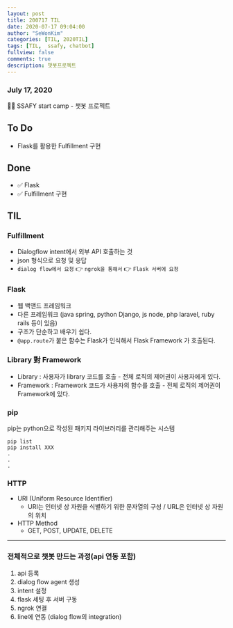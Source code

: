```yaml
---
layout: post
title: 200717 TIL
date: 2020-07-17 09:04:00
author: "SeWonKim"
categories: [TIL, 2020TIL]
tags: [TIL,  ssafy, chatbot]
fullview: false
comments: true
description: 챗봇프로젝트 
---
```


### July 17, 2020

👨‍💻 SSAFY start camp - 챗봇 프로젝트
 

## To Do

- Flask를 활용한 Fulfillment 구현

## Done

- ✅ Flask
- ✅ Fulfillment 구현

## TIL

### Fulfillment
- Dialogflow intent에서 외부 API 호출하는 것
- json 형식으로 요청 및 응답
- `dialog flow에서 요청` 👉 `ngrok을 통해서` 👉 `Flask 서버에 요청`

### Flask 
- 웹 백앤드 프레임워크
- 다른 프레임워크 (java spring, python Django, js node, php laravel, ruby rails 등이 있음)
- 구조가 단순하고 배우기 쉽다.
- `@app.route`가 붙은 함수는 Flask가 인식해서 Flask Framework 가 호출된다.

### Library 對 Framework
- Library : 사용자가 library 코드를 호출 - 전체 로직의 제어권이 사용자에게 있다.
- Framework : Framework 코드가 사용자의 함수를 호출 - 전체 로직의 제어권이 Framework에 있다.

### pip
pip는 python으로 작성된 패키지 라이브러리를 관리해주는 시스템     
```shell
pip list
pip install XXX
.
.
.
```

### HTTP
- URI (Uniform Resource Identifier)
    - URI는 인터넷 상 자원을 식별하기 위한 문자열의 구성 / URL은 인터넷 상 자원의 위치
- HTTP Method
    - GET, POST, UPDATE, DELETE

---

### 전체적으로 챗봇 만드는 과정(api 연동 포함)
1. api 등록
2. dialog flow agent 생성
3. intent 설정
4. flask 세팅 후 서버 구동
5. ngrok 연결
6. line에 연동 (dialog flow의 integration)

